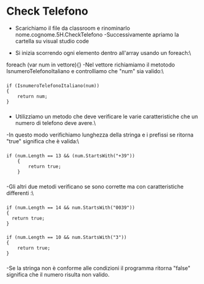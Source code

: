 # Check Telefono

- Scarichiamo  il file da classroom e rinominarlo nome.cognome.5H.CheckTelefono
-Successivamente   apriamo  la cartella su visual studio code


- Si inizia scorrendo  ogni elemento dentro all'array usando un foreach:\

foreach (var num in vettore){}
-Nel vettore richiamiamo il metotodo IsnumeroTelefonoItaliano e controlliamo che "num" sia valido:\
###
    if (IsnumeroTelefonoItaliano(num))
    {
        return num;
    }  
###

- Utilizziamo un metodo che deve  verificare  le varie caratteristiche che un numero di telefono deve avere.\

-In questo modo verifichiamo lunghezza della stringa e i prefissi se ritorna "true" significa che è valida:\
###
    if (num.Length == 13 && (num.StartsWith("+39"))
        {
            return true;
        }
###

-Gli altri due metodi verificano se sono corrette ma con caratteristiche differenti :\
###
    if (num.Length == 14 && num.StartsWith("0039"))
    {
      return true;
    }
###


###
    if (num.Length == 10 && num.StartsWith("3"))
    {
        return true;
    }
###
-Se la stringa non è conforme  alle condizioni il programma ritorna "false" significa che il numero risulta non valido.


